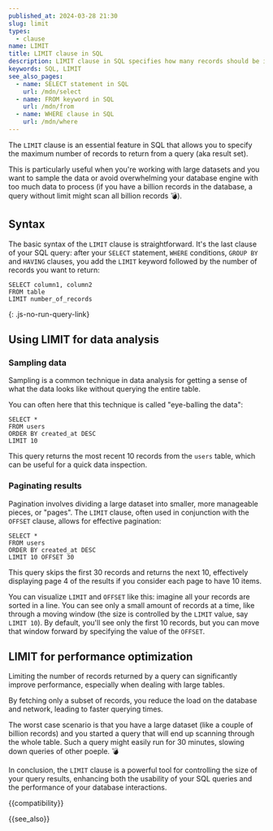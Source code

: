 ```yaml
---
published_at: 2024-03-28 21:30
slug: limit
types:
  - clause
name: LIMIT
title: LIMIT clause in SQL
description: LIMIT clause in SQL specifies how many records should be in the result set.
keywords: SQL, LIMIT
see_also_pages:
  - name: SELECT statement in SQL
    url: /mdn/select
  - name: FROM keyword in SQL
    url: /mdn/from
  - name: WHERE clause in SQL
    url: /mdn/where
---
```


The `LIMIT` clause is an essential feature in SQL that allows you to specify the maximum number of records to return from a query (aka result set).

This is particularly useful when you're working with large datasets and you want to sample the data or avoid overwhelming your database engine with too much data to process (if you have a billion records in the database, a query without limit might scan all billion records :bomb:).

## Syntax

The basic syntax of the `LIMIT` clause is straightforward. It's the last clause of your SQL query: after your `SELECT` statement, `WHERE` conditions, `GROUP BY` and `HAVING` clauses, you add the `LIMIT` keyword followed by the number of records you want to return:

~~~pgsql
SELECT column1, column2
FROM table
LIMIT number_of_records
~~~
{: .js-no-run-query-link}

## Using LIMIT for data analysis

### Sampling data

Sampling is a common technique in data analysis for getting a sense of what the data looks like without querying the entire table.

You can often here that this technique is called "eye-balling the data":

~~~pgsql
SELECT *
FROM users
ORDER BY created_at DESC
LIMIT 10
~~~

This query returns the most recent 10 records from the `users` table, which can be useful for a quick data inspection.

### Paginating results

Pagination involves dividing a large dataset into smaller, more manageable pieces, or "pages". The `LIMIT` clause, often used in conjunction with the `OFFSET` clause, allows for effective pagination:

~~~pgsql
SELECT *
FROM users
ORDER BY created_at DESC
LIMIT 10 OFFSET 30
~~~

This query skips the first 30 records and returns the next 10, effectively displaying page 4 of the results if you consider each page to have 10 items.

You can visualize `LIMIT` and `OFFSET` like this: imagine all your records are sorted in a line. You can see only a small amount of records at a time, like through a moving window (the size is controlled by the `LIMIT` value, say `LIMIT 10`). By default, you'll see only the first 10 records, but you can move that window forward by specifying the value of the `OFFSET`.

## LIMIT for performance optimization

Limiting the number of records returned by a query can significantly improve performance, especially when dealing with large tables.

By fetching only a subset of records, you reduce the load on the database and network, leading to faster querying times.

The worst case scenario is that you have a large dataset (like a couple of billion records) and you started a query that will end up scanning through the whole table. Such a query might easily run for 30 minutes, slowing down queries of other poeple. :bomb:

In conclusion, the `LIMIT` clause is a powerful tool for controlling the size of your query results, enhancing both the usability of your SQL queries and the performance of your database interactions.

{{compatibility}}

{{see_also}}
